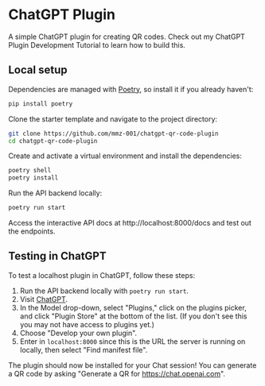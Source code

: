 # ChatGPT Plugin

A simple ChatGPT plugin for creating QR codes. Check out my ChatGPT Plugin Development Tutorial to learn how to build this.

## Local setup

Dependencies are managed with [Poetry](https://python-poetry.org/), so install it if you already haven't:

```bash
pip install poetry
```

Clone the starter template and navigate to the project directory:

```bash
git clone https://github.com/mmz-001/chatgpt-qr-code-plugin
cd chatgpt-qr-code-plugin
```

Create and activate a virtual environment and install the dependencies:

```bash
poetry shell
poetry install
```

Run the API backend locally:

```bash
poetry run start
```

Access the interactive API docs at http://localhost:8000/docs and test out the endpoints.

## Testing in ChatGPT

To test a localhost plugin in ChatGPT, follow these steps:

1. Run the API backend locally with `poetry run start`.
2. Visit [ChatGPT](https://chat.openai.com).
3. In the Model drop-down, select "Plugins," click on the plugins picker, and click "Plugin Store" at the bottom of the list. (If you don't see this you may not have access to plugins yet.)
4. Choose "Develop your own plugin".
5. Enter in `localhost:8000` since this is the URL the server is running on locally, then select "Find manifest file".

The plugin should now be installed for your Chat session! You can generate a QR code by asking "Generate a QR for https://chat.openai.com".
